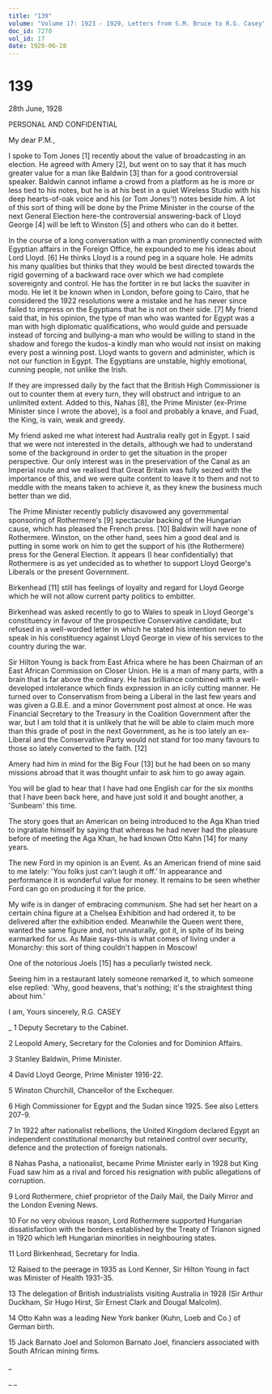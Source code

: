 ```yaml
---
title: "139"
volume: "Volume 17: 1923 - 1929, Letters from S.M. Bruce to R.G. Casey"
doc_id: 7270
vol_id: 17
date: 1928-06-28
---
```


# 139

28th June, 1928

PERSONAL AND CONFIDENTIAL

My dear P.M.,

I spoke to Tom Jones [1] recently about the value of broadcasting in an election. He agreed with Amery [2], but went on to say that it has much greater value for a man like Baldwin [3] than for a good controversial speaker. Baldwin cannot inflame a crowd from a platform as he is more or less tied to his notes, but he is at his best in a quiet Wireless Studio with his deep hearts-of-oak voice and his (or Tom Jones'!) notes beside him. A lot of this sort of thing will be done by the Prime Minister in the course of the next General Election here-the controversial answering-back of Lloyd George [4] will be left to Winston [5] and others who can do it better.

In the course of a long conversation with a man prominently connected with Egyptian affairs in the Foreign Office, he expounded to me his ideas about Lord Lloyd. [6] He thinks Lloyd is a round peg in a square hole. He admits his many qualities but thinks that they would be best directed towards the rigid governing of a backward race over which we had complete sovereignty and control. He has the fortiter in re but lacks the suaviter in modo. He let it be known when in London, before going to Cairo, that he considered the 1922 resolutions were a mistake and he has never since failed to impress on the Egyptians that he is not on their side. [7] My friend said that, in his opinion, the type of man who was wanted for Egypt was a man with high diplomatic qualifications, who would guide and persuade instead of forcing and bullying-a man who would be willing to stand in the shadow and forego the kudos-a kindly man who would not insist on making every post a winning post. Lloyd wants to govern and administer, which is not our function in Egypt. The Egyptians are unstable, highly emotional, cunning people, not unlike the Irish.

If they are impressed daily by the fact that the British High Commissioner is out to counter them at every turn, they will obstruct and intrigue to an unlimited extent. Added to this, Nahas [8], the Prime Minister (ex-Prime Minister since I wrote the above), is a fool and probably a knave, and Fuad, the King, is vain, weak and greedy.

My friend asked me what interest had Australia really got in Egypt. I said that we were not interested in the details, although we had to understand some of the background in order to get the situation in the proper perspective. Our only interest was in the preservation of the Canal as an Imperial route and we realised that Great Britain was fully seized with the importance of this, and we were quite content to leave it to them and not to meddle with the means taken to achieve it, as they knew the business much better than we did.

The Prime Minister recently publicly disavowed any governmental sponsoring of Rothermere's [9] spectacular backing of the Hungarian cause, which has pleased the French press. [10] Baldwin will have none of Rothermere. Winston, on the other hand, sees him a good deal and is putting in some work on him to get the support of his (the Rothermere) press for the General Election. It appears (I hear confidentially) that Rothermere is as yet undecided as to whether to support Lloyd George's Liberals or the present Government.

Birkenhead [11] still has feelings of loyalty and regard for Lloyd George which he will not allow current party politics to embitter.

Birkenhead was asked recently to go to Wales to speak in Lloyd George's constituency in favour of the prospective Conservative candidate, but refused in a well-worded letter in which he stated his intention never to speak in his constituency against Lloyd George in view of his services to the country during the war.

Sir Hilton Young is back from East Africa where he has been Chairman of an East African Commission on Closer Union. He is a man of many parts, with a brain that is far above the ordinary. He has brilliance combined with a well-developed intolerance which finds expression in an icily cutting manner. He turned over to Conservatism from being a Liberal in the last few years and was given a G.B.E. and a minor Government post almost at once. He was Financial Secretary to the Treasury in the Coalition Government after the war, but I am told that it is unlikely that he will be able to claim much more than this grade of post in the next Government, as he is too lately an ex-Liberal and the Conservative Party would not stand for too many favours to those so lately converted to the faith. [12]

Amery had him in mind for the Big Four [13] but he had been on so many missions abroad that it was thought unfair to ask him to go away again.

You will be glad to hear that I have had one English car for the six months that I have been back here, and have just sold it and bought another, a 'Sunbeam' this time.

The story goes that an American on being introduced to the Aga Khan tried to ingratiate himself by saying that whereas he had never had the pleasure before of meeting the Aga Khan, he had known Otto Kahn [14] for many years.

The new Ford in my opinion is an Event. As an American friend of mine said to me lately: 'You folks just can't laugh it off.' In appearance and performance it is wonderful value for money. It remains to be seen whether Ford can go on producing it for the price.

My wife is in danger of embracing communism. She had set her heart on a certain china figure at a Chelsea Exhibition and had ordered it, to be delivered after the exhibition ended. Meanwhile the Queen went there, wanted the same figure and, not unnaturally, got it, in spite of its being earmarked for us. As Maie says-this is what comes of living under a Monarchy: this sort of thing couldn't happen in Moscow!

One of the notorious Joels [15] has a peculiarly twisted neck.

Seeing him in a restaurant lately someone remarked it, to which someone else replied: 'Why, good heavens, that's nothing; it's the straightest thing about him.'

I am, Yours sincerely, R.G. CASEY 

_ 1 Deputy Secretary to the Cabinet. 

2 Leopold Amery, Secretary for the Colonies and for Dominion Affairs.

3 Stanley Baldwin, Prime Minister.

4 David Lloyd George, Prime Minister 1916-22.

5 Winston Churchill, Chancellor of the Exchequer.

6 High Commissioner for Egypt and the Sudan since 1925. See also Letters 207-9.

7 In 1922 after nationalist rebellions, the United Kingdom declared Egypt an independent constitutional monarchy but retained control over security, defence and the protection of foreign nationals.

8 Nahas Pasha, a nationalist, became Prime Minister early in 1928 but King Fuad saw him as a rival and forced his resignation with public allegations of corruption.

9 Lord Rothermere, chief proprietor of the Daily Mail, the Daily Mirror and the London Evening News.

10 For no very obvious reason, Lord Rothermere supported Hungarian dissatisfaction with the borders established by the Treaty of Trianon signed in 1920 which left Hungarian minorities in neighbouring states.

11 Lord Birkenhead, Secretary for India.

12 Raised to the peerage in 1935 as Lord Kenner, Sir Hilton Young in fact was Minister of Health 1931-35.

13 The delegation of British industrialists visiting Australia in 1928 (Sir Arthur Duckham, Sir Hugo Hirst, Sir Ernest Clark and Dougal Malcolm).

14 Otto Kahn was a leading New York banker (Kuhn, Loeb and Co.) of German birth.

15 Jack Barnato Joel and Solomon Barnato Joel, financiers associated with South African mining firms. 

_

_ _
